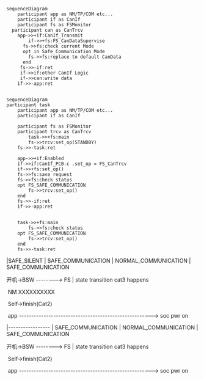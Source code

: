 ```mermaid
sequenceDiagram
	participant app as NM/TP/COM etc...
	participant if as CanIf
	participant fs as FSMonitor
  participant can as CanTrcv
	app->>+if:CanIf_Transmit
		if->>+fs:FS_CanDataSupervise
      fs->>fs:check current Mode
      opt in Safe_Communication Mode
        fs->>fs:replace to default CanData
      end
     fs->>-if:ret
     if->>if:other CanIf Logic
     if->>can:write data
	if->>-app:ret
	
```

```mermaid
sequenceDiagram
participant task
	participant app as NM/TP/COM etc...
	participant if as CanIf

	participant fs as FSMonitor
	participant trcv as CanTrcv
		task->>+fs:main
		fs->>trcv:set_op(STANDBY)
	fs->>-task:ret
	
	app->>+if:Enabled
	if->>if:CanIf_PCB.c .set_op = FS_CanTrcv
	if->>+fs:set_op()
	fs->>fs:save request
	fs->>fs:check status
	opt FS_SAFE_COMMUNICATION
		fs->>trcv:set_op()
	end
	fs->>-if:ret
	if->>-app:ret
	
	
	task->>+fs:main
		fs->>fs:check status
	opt FS_SAFE_COMMUNICATION
		fs->>trcv:set_op()
	end
	fs->>-task:ret
```





|SAFE_SILENT                  | SAFE_COMMUNICATION | NORMAL_COMMUNICATION | SAFE_COMMUNICATION

开机->BSW  --------> FS    | state transition                                                                     cat3 happens

​              NM XXXXXXXXXX

​           					    Self->finish(Cat2)

​                    				app ------------------------------------------------------> soc pwr on







|-----------------                  | SAFE_COMMUNICATION | NORMAL_COMMUNICATION | SAFE_COMMUNICATION

开机->BSW  --------> FS   | state transition                                                                     cat3 happens

​           					   Self->finish(Cat2)

​                    			  app ------------------------------------------------------> soc pwr on





